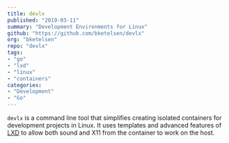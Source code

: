 ```yaml
---
title: devlx
published: "2019-03-11"
summary: "Development Environments for Linux"
github: "https://github.com/bketelsen/devlx"
org: "bketelsen"
repo: "devlx"
tags:
- "go"
- "lxd"
- "linux"
- "containers"
categories:
- "Development"
- "Go"
---
```


`devlx` is a command line tool that simplifies creating isolated containers for development projects in Linux.  It uses templates and advanced features of [LXD](https://linuxcontainers.org/lxd/introduction/) to allow both sound and X11 from the container to work on the host.